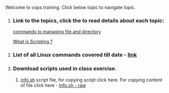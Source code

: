 Welcome to cops training. Click below topic to navigate topic. 

1. ### Link to the topics, click the to read details about each topic:

    [commands to managing file and directory](https://github.com/SukumarSuryawanshi/cops/blob/master/cops-b1.md#below-are-the-lists-of-command-used-or-managing-files-and-directory)

    [What is Scripting ?](https://github.com/SukumarSuryawanshi/cops/blob/master/cops-b1.md#scripting)


2. ### List of all Linux commands covered till date  - [link](https://github.com/SukumarSuryawanshi/cops/blob/aba618415726f770e0f22b0fa2731f723edbf100/Linux_command_pdf_v1.0.pdf)



3. ### Download  scripts used in class exercise.

    1. [info.sh](https://github.com/SukumarSuryawanshi/cops/blob/master/info.sh) script file, for copying script click here.             For copying content of file click here - [Info.sh - raw](https://raw.githubusercontent.com/SukumarSuryawanshi/cops/master/info.sh)
    
